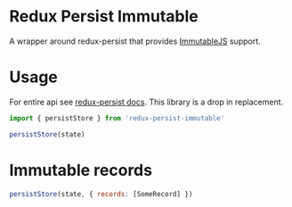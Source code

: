 # Redux Persist Immutable
A wrapper around redux-persist that provides  [ImmutableJS](https://facebook.github.io/immutable-js/) support.

# Usage
For entire api see [redux-persist docs](https://github.com/rt2zz/redux-persist). This library is a drop in replacement.
```js
import { persistStore } from 'redux-persist-immutable'

persistStore(state)
```

# Immutable records
```js
persistStore(state, { records: [SomeRecord] })
```
